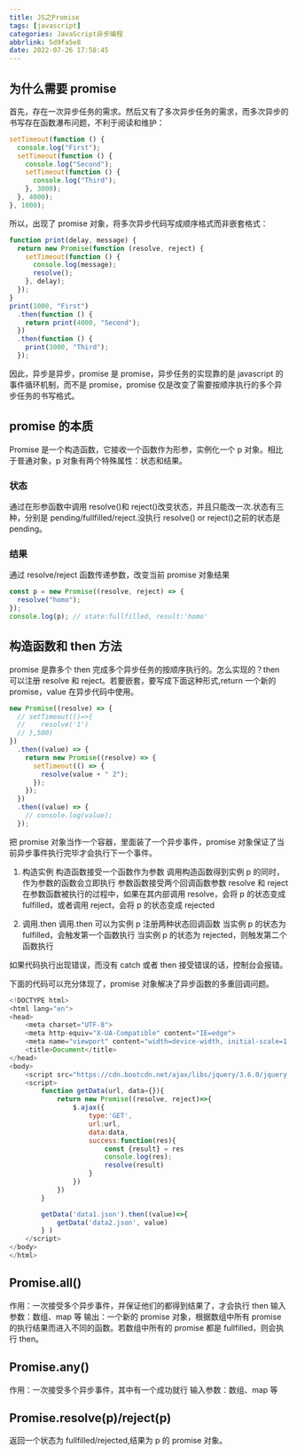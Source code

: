 ```yaml
---
title: JS之Promise
tags: [javascript]
categories: JavaScript异步编程
abbrlink: 5d9fa5e8
date: 2022-07-26 17:58:45
---
```


## 为什么需要 promise

首先，存在一次异步任务的需求。然后又有了多次异步任务的需求，而多次异步的书写存在函数瀑布问题，不利于阅读和维护：

<!--more-->

```javascript
setTimeout(function () {
  console.log("First");
  setTimeout(function () {
    console.log("Second");
    setTimeout(function () {
      console.log("Third");
    }, 3000);
  }, 4000);
}, 1000);
```

所以，出现了 promise 对象，将多次异步代码写成顺序格式而非嵌套格式：

```javascript
function print(delay, message) {
  return new Promise(function (resolve, reject) {
    setTimeout(function () {
      console.log(message);
      resolve();
    }, delay);
  });
}
print(1000, "First")
  .then(function () {
    return print(4000, "Second");
  })
  .then(function () {
    print(3000, "Third");
  });
```

因此，异步是异步，promise 是 promise，异步任务的实现靠的是 javascript 的事件循环机制，而不是 promise，promise 仅是改变了需要按顺序执行的多个异步任务的书写格式。

## promise 的本质

Promise 是一个构造函数，它接收一个函数作为形参，实例化一个 p 对象。相比于普通对象，p 对象有两个特殊属性：状态和结果。

### 状态

通过在形参函数中调用 resolve()和 reject()改变状态，并且只能改一次.状态有三种，分别是 pending/fullfilled/reject.没执行 resolve() or reject()之前的状态是 pending。

### 结果

通过 resolve/reject 函数传递参数，改变当前 promise 对象结果

```js
const p = new Promise((resolve, reject) => {
  resolve("homo");
});
console.log(p); // state:fullfilled, result:'homo'
```

## 构造函数和 then 方法

<!-- then方法可以接收两个函数作为形参，第一个是处理成功状态的事件，第二个处理失败状态的事件。在p对象中的`resolve()`方法内可传入数据，数据流入到上面对应的两个函数之一。 -->

promise 是靠多个 then 完成多个异步任务的按顺序执行的。怎么实现的？then 可以注册 resolve 和 reject。若要嵌套，要写成下面这种形式,return 一个新的 promise，value 在异步代码中使用。

```js
new Promise((resolve) => {
  // setTimeout(()=>{
  // 	resolve('1')
  // },500)
})
  .then((value) => {
    return new Promise((resolve) => {
      setTimeout(() => {
        resolve(value + " 2");
      });
    });
  })
  .then((value) => {
    // console.log(value);
  });
```

<!-- then方法将返回一个新的promise对象，初始状态为pending。promise状态不改变，就不会执行then里的方法。

在then方法中，通过return将返回的promise实例状态修改为fullfilled。return返回的数据将会作为下一个then中`处理成功状态的事件`方法的参数，从而达到拿到数据的操作。

如果在then中return一个新的promise对象，就相当于替换当前的默认promise，从而可以执行promise执行体内的代码，实现特定业务逻辑。 -->

把 promise 对象当作一个容器，里面装了一个异步事件，promise 对象保证了当前异步事件执行完毕才会执行下一个事件。

<!-- 这里引用一下知乎的回答：<a href='https://zhuanlan.zhihu.com/p/26523836'> -->

1. 构造实例
   构造函数接受一个函数作为参数
   调用构造函数得到实例 p 的同时，作为参数的函数会立即执行
   参数函数接受两个回调函数参数 resolve 和 reject
   在参数函数被执行的过程中，如果在其内部调用 resolve，会将 p 的状态变成 fulfilled，或者调用 reject，会将 p 的状态变成 rejected

2. 调用.then
   调用.then 可以为实例 p 注册两种状态回调函数
   当实例 p 的状态为 fulfilled，会触发第一个函数执行
   当实例 p 的状态为 rejected，则触发第二个函数执行

如果代码执行出现错误，而没有 catch 或者 then 接受错误的话，控制台会报错。

下面的代码可以充分体现了，promise 对象解决了异步函数的多重回调问题。

```js
<!DOCTYPE html>
<html lang="en">
<head>
	<meta charset="UTF-8">
	<meta http-equiv="X-UA-Compatible" content="IE=edge">
	<meta name="viewport" content="width=device-width, initial-scale=1.0">
	<title>Document</title>
</head>
<body>
	<script src="https://cdn.bootcdn.net/ajax/libs/jquery/3.6.0/jquery.js"></script>
	<script>
		function getData(url, data={}){
			return new Promise((resolve, reject)=>{
				$.ajax({
					type:'GET',
					url:url,
					data:data,
					success:function(res){
						const {result} = res
						console.log(res);
						resolve(result)
					}
				})
			})
		}

		getData('data1.json').then((value)=>{
			getData('data2.json', value)
		} )
	</script>
</body>
</html>
```

## Promise.all()

作用：一次接受多个异步事件，并保证他们的都得到结果了，才会执行 then
输入参数：数组、map 等
输出：一个新的 promise 对象，根据数组中所有 promise 的执行结果而进入不同的函数。若数组中所有的 promise 都是 fullfilled，则会执行 then。

## Promise.any()

作用：一次接受多个异步事件，其中有一个成功就行
输入参数：数组、map 等

## Promise.resolve(p)/reject(p)

返回一个状态为 fullfilled/rejected,结果为 p 的 promise 对象。
